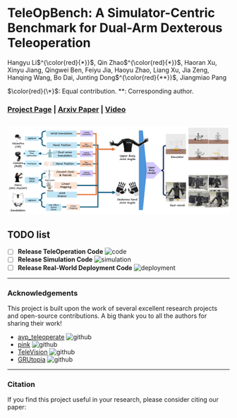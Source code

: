 # TeleOpBench: A Simulator-Centric Benchmark for Dual-Arm Dexterous Teleoperation

Hangyu Li$^{\color{red}{*}}$, Qin Zhao$^{\color{red}{*}}$, Haoran Xu, Xinyu Jiang, Qingwei Ben, Feiyu Jia, Haoyu Zhao, Liang Xu, Jia Zeng, Hanqing Wang, Bo Dai, Junting Dong$^{\color{red}{**}}$, Jiangmiao Pang

$\color{red}{\*}$: Equal contribution.
\**: Corresponding author.

### [Project Page](https://gorgeous2002.github.io/TeleOpBench/) | [Arxiv Paper](https://arxiv.org/abs/2505.12748) | [Video](https://youtu.be/PbimvvNCIdc)

![TeleOpBench Cover](source/pipeline.jpg) 
---

## TODO list

- [ ] **Release TeleOperation Code** ![code](https://img.shields.io/badge/Code-Release-blue)
- [ ] **Release Simulation Code** ![simulation](https://img.shields.io/badge/Simulation-Release-green)
- [ ] **Release Real-World Deployment Code** ![deployment](https://img.shields.io/badge/Deployment-Release-red)

---

### Acknowledgements

This project is built upon the work of several excellent research projects and open-source contributions. A big thank you to all the authors for sharing their work!

- [avp_teleoperate](https://github.com/unitreerobotics/avp_teleoperate) ![github](https://img.shields.io/badge/GitHub-Repo-black)
- [pink](https://github.com/stephane-caron/pink.git) ![github](https://img.shields.io/badge/GitHub-Repo-black)
- [TeleVision](https://github.com/OpenTeleVision/TeleVision) ![github](https://img.shields.io/badge/GitHub-Repo-black)
- [GRUtopia](https://github.com/OpenRobotLab/GRUtopia) ![github](https://img.shields.io/badge/GitHub-Repo-black)

---

### Citation

If you find this project useful in your research, please consider citing our paper:

<!-- ```bibtex
@inproceedings{li2025teleopbench,
  title={TeleOpBench: A Simulator-Centric Benchmark for Dual-Arm Dexterous Teleoperation},
  author={Hangyu Li, Qin Zhao, Haoran Xu, Xinyu Jiang, Qingwei Ben, Feiyu Jia, Haoyu Zhao, Liang Xu, Jia Zeng, Hanqing Wang, Bo Dai, Junting Dong, Jiangmiao Pang},
  year={2025},
  booktitle={Conference on Robotics and Automation (ICRA)},
  url={https://arxiv.org/abs/2505.12748}
} -->
